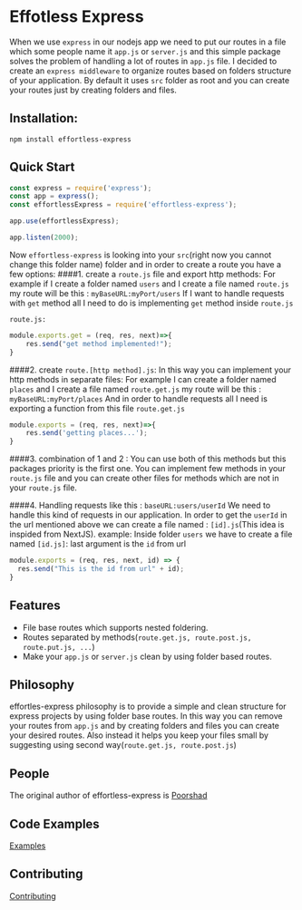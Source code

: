 # Effotless Express
When we use `express` in our nodejs app we need to put our routes in a file which some people name it `app.js` or `server.js` and this simple package solves the problem of handling a lot of routes in `app.js` file. I decided to create an `express middleware` to organize routes based on folders structure of your application.
By default it uses `src` folder as root and you can create your routes just by creating folders and files.

## Installation:
``` npm install effortless-express ```

## Quick Start

```javascript
const express = require('express');
const app = express();
const effortlessExpress = require('effortless-express');

app.use(effortlessExpress);

app.listen(2000);
```

Now `effortless-express` is looking into your `src`(right now you cannot change this folder name) folder and in order to create a route you have a few options:
####1. create a `route.js` file and export http methods:
For example if I create a folder named `users` and I create a file named `route.js`
my route will be this : `myBaseURL:myPort/users`
If I want to handle requests with `get` method all I need to do is implementing `get` method inside `route.js`

`route.js:`
```javascript
module.exports.get = (req, res, next)=>{
    res.send("get method implemented!");
}
```
####2. create `route.[http method].js`: In this way you can implement your http methods in separate files:
For example I can create a folder named `places` and I create a file named `route.get.js`
my route will be this :  `myBaseURL:myPort/places`
And in order to handle requests all I need is exporting a function from this file
`route.get.js`

```javascript
module.exports = (req, res, next)=>{
    res.send('getting places...');
}
```

####3. combination of 1 and 2 :
You can use both of this methods but this packages priority is the first one. You can implement few methods in your `route.js` file and you can create other files for methods which are not in your `route.js` file.

####4. Handling requests like this : `baseURL:users/userId`
We need to handle this kind of requests in our application. In order to get the `userId` in the url mentioned above we can create a file named : `[id].js`(This idea is inspided from NextJS).
example:
Inside folder `users` we have to create a file named `[id.js]`:
last argument is the `id` from url
```javascript
module.exports = (req, res, next, id) => {
  res.send("This is the id from url" + id);
}
```

## Features
* File base routes which supports nested foldering.
* Routes separated by methods(`route.get.js, route.post.js, route.put.js, ...`)
* Make your `app.js` or `server.js` clean by using folder based routes.

## Philosophy
  effortles-express philosophy is to provide a simple and clean structure for express projects by using folder base routes. In this way you can remove your routes from `app.js` and by creating folders and files you can create your desired routes. Also instead it helps you keep your files small by suggesting using second way(`route.get.js, route.post.js`)

## People
  The original author of effortless-express is [Poorshad](https://github.com/pshaddel)

## Code Examples
  [Examples](https://github.com/pshaddel/effortless-examples/tree/master/effortless-express)

## Contributing
  [Contributing](https://github.com/pshaddel/efforless-express)
